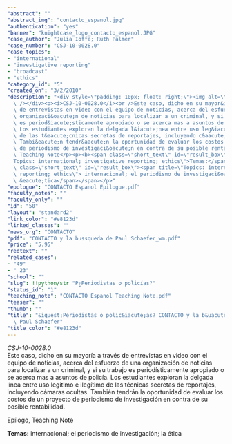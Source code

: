 ```yaml
---
"abstract": ""
"abstract_img": "contacto_espanol.jpg"
"authentication": "yes"
"banner": "knightcase_logo_contacto_espanol.JPG"
"case_author": "Julia Ioffe; Ruth Palmer"
"case_number": "CSJ-10-0028.0"
"case_topics":
- "international"
- "investigative reporting"
- "broadcast"
- "ethics"
"category_id": "5"
"created_on": "3/2/2010"
"description": "<div style=\"padding: 10px; float: right;\"><img alt=\"\" src=\"/casestudy/files/photos/393/contacto_espanol_abstract_small.jpg\"\
  \ /></div><p><i>CSJ-10-0028.0</i><br />Este caso, dicho en su mayor&iacute;a a trav&eacute;s\
  \ de entrevistas en video con el equipo de noticias, acerca del esfuerzo de una\
  \ organizaci&oacute;n de noticias para localizar a un criminal, y si su trabajo\
  \ es period&iacute;sticamente apropiado o se acerca mas a asuntos de polic&iacute;a.\
  \ Los estudiantes exploran la delgada l&iacute;nea entre uso leg&iacute;timo e ileg&iacute;timo\
  \ de las t&eacute;cnicas secretas de reportajes, incluyendo c&aacute;maras ocultas.\
  \ Tambi&eacute;n tendr&aacute;n la oportunidad de evaluar los costos de un proyecto\
  \ de periodismo de investigaci&oacute;n en contra de su posible rentabilidad.</p><p>Ep&iacute;logo,\
  \ Teaching Note</p><p><b><span class=\"short_text\" id=\"result_box\"><span title=\"\
  Topics: international; investigative reporting; ethics\">Temas:</span></span></b><span\
  \ class=\"short_text\" id=\"result_box\"><span title=\"Topics: international; investigative\
  \ reporting; ethics\"> internacional; el periodismo de investigaci&oacute;n; la\
  \ &eacute;tica</span></span></p>"
"epologue": "CONTACTO Espanol Epilogue.pdf"
"faculty_notes": ""
"faculty_only": ""
"id": "50"
"layout": "standard2"
"link_color": "#e8123d"
"linked_classes": ""
"news_org": "CONTACTO"
"pdf": "CONTACTO y la bussqueda de Paul Schaefer_wm.pdf"
"price": "5.95"
"redtext": ""
"related_cases":
- "49"
- " 23"
"school": ""
"slug": !!python/str "P¿Periodistas o policías?"
"status_id": "1"
"teaching_note": "CONTACTO Espanol Teaching Note.pdf"
"teaser": ""
"thumb": ""
"title": "&iquest;Periodistas o polic&iacute;as? CONTACTO y la b&uacute;squeda de\
  \ Paul Schaefer"
"title_color": "#e8123d"
---
```

<div style="padding: 10px; float: right;"><img alt="" src="/casestudy/files/photos/393/contacto_espanol_abstract_small.jpg" /></div><p><i>CSJ-10-0028.0</i><br />Este caso, dicho en su mayor&iacute;a a trav&eacute;s de entrevistas en video con el equipo de noticias, acerca del esfuerzo de una organizaci&oacute;n de noticias para localizar a un criminal, y si su trabajo es period&iacute;sticamente apropiado o se acerca mas a asuntos de polic&iacute;a. Los estudiantes exploran la delgada l&iacute;nea entre uso leg&iacute;timo e ileg&iacute;timo de las t&eacute;cnicas secretas de reportajes, incluyendo c&aacute;maras ocultas. Tambi&eacute;n tendr&aacute;n la oportunidad de evaluar los costos de un proyecto de periodismo de investigaci&oacute;n en contra de su posible rentabilidad.</p><p>Ep&iacute;logo, Teaching Note</p><p><b><span class="short_text" id="result_box"><span title="Topics: international; investigative reporting; ethics">Temas:</span></span></b><span class="short_text" id="result_box"><span title="Topics: international; investigative reporting; ethics"> internacional; el periodismo de investigaci&oacute;n; la &eacute;tica</span></span></p>